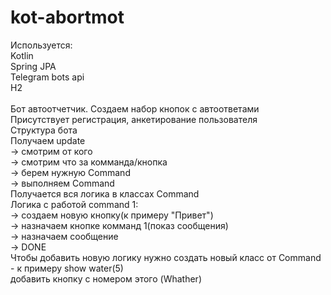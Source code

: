 # kot-abortmot
<a>Используется:
<br />Kotlin
<br />Spring JPA
<br />Telegram bots api
<br />H2
<br />
<br />Бот автоотчетчик. Создаем набор кнопок с автоответами
<br />Присутствует регистрация, анкетирование пользователя
<br />Структура бота
<br />Получаем update 
  <br />-> смотрим от кого 
  <br />-> смотрим что за комманда/кнопка 
  <br />-> берем нужную Command 
  <br />-> выполняем Command
<br />Получается вся логика в классах Command 
<br />Логика с работой command 1: 
  <br />-> создаем новую кнопку(к примеру "Привет") 
    <br />-> назначаем кнопке комманд 1(показ сообщения) 
      <br />-> назначаем сообщение
        <br />-> DONE
<br />Чтобы добавить новую логику нужно создать новый класс от Command - к примеру show water(5)
<br />добавить кнопку с номером этого (Whather)
        
